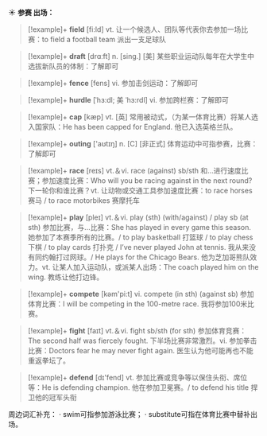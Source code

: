 ☀ <span class="category">**参赛 出场：**</span>
>[!example]+ <span class="vocabulary">**field**</span> [fi:ld] 
> <span class="definition">vt. 让一个候选人、团队等代表你去参加一场比赛：</span>to field a football team 派出一支足球队

>[!example]+ <span class="vocabulary">**draft**</span> [drɑːft] 
> <span class="definition">n. [sing.] [美] 某些职业运动队每年在大学生中选拔新队员的体制：</span>了解即可

>[!example]+ <span class="vocabulary">**fence**</span> [fens] 
> <span class="definition">vi. 参加击剑运动：</span>了解即可
           
>[!example]+ <span class="vocabulary">**hurdle**</span> [ˈhɜ:dl; 美 ˈhɜ:rdl]
> <span class="definition">vi. 参加跨栏赛：</span>了解即可

>[!example]+ <span class="vocabulary">**cap**</span> [kæp] 
> <span class="definition">vt. [英] 常用被动式，（为某一体育比赛）将某人选入国家队：</span>He has been capped for England. 他已入选英格兰队。

>[!example]+ <span class="vocabulary">**outing**</span> ['aʊtɪŋ] 
> <span class="definition">n. [C] [非正式] 体育运动中可指参赛，比赛：</span>了解即可

>[!example]+ <span class="vocabulary">**race**</span> [reɪs] 
> <span class="definition">vt.＆vi. race (against) sb/sth 和…进行速度比赛；参加速度比赛：</span>Who will you be racing against in the next round? 下一轮你和谁比赛？<span class="definition">vt. 让动物或交通工具参加速度比赛：</span>to race horses 赛马 / to race motorbikes 赛摩托车

>[!example]+ <span class="vocabulary">**play**</span> [pleɪ] 
> <span class="definition">vt.＆vi. play (sth) (with/against) / play sb (at sth) 参加比赛，与…比赛：</span>She has played in every game this season. 她参加了本赛季所有的比赛。/ to play basketball 打篮球 / to play chess 下棋 / to play cards 打扑克 / I’ve never played John at tennis. 我从来没有同约翰打过网球。/ He plays for the Chicago Bears. 他为芝加哥熊队效力。<span class="definition">vt. 让某人加入运动队，或派某人出场：</span>The coach played him on the wing. 教练让他打边锋。

>[!example]+ <span class="vocabulary">**compete**</span> [kəm'pi:t] 
> <span class="definition">vi. compete (in sth) (against sb) 参加体育比赛：</span>I will be competing in the 100-metre race. 我将参加100米比赛。

>[!example]+ <span class="vocabulary">**fight**</span> [faɪt] 
> <span class="definition">vt.＆vi. fight sb/sth (for sth) 参加体育竞赛：</span>The second half was fiercely fought. 下半场比赛非常激烈。<span class="definition">vi. 参加拳击比赛：</span>Doctors fear he may never fight again. 医生认为他可能再也不能重返拳坛了。

>[!example]+ <span class="vocabulary">**defend**</span> [dɪ'fend] 
> <span class="definition">vt. 参加比赛或竞争等以保住头衔、席位等：</span>He is defending champion. 他在参加卫冕赛。/ to defend his title 捍卫他的冠军头衔

周边词汇补充：
· swim可指参加游泳比赛；
· substitute可指在体育比赛中替补出场。
